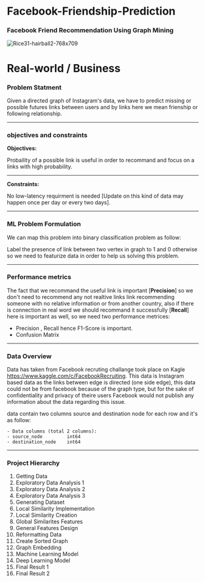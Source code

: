 # Facebook-Friendship-Prediction
### Facebook Friend Recommendation Using Graph Mining

![Rice31-hairball2-768x709](https://user-images.githubusercontent.com/91129320/148690128-0abd9e71-6735-4c1e-82c0-c8b52ada8dc9.png)


# Real-world / Business

### Problem Statment

Given a directed graph of Instagram's data, we have to predict missing or possible futures links between users and by links here we mean frienship or following relationship.

*****************************

### objectives and constraints

**Objectives:**


Probaility of a possible link is useful in order to recommand and focus on a links with high probability.


*****************************

**Constraints:**

No low-latency requirment is needed [Update on this kind of data may happen once per day or every two days].

*****************************

### ML Problem Formulation


We can map this problem into binary classification problem as follow:

Label the presence of link between two vertex in graph to 1 and 0 otherwise so we need to featurize data in order to help us solving this problem.

*****************************

### Performance metrics

The fact that we recommand the useful link is important [**Precision**] so we don't need to recommend any not realtive links link recommending someone with no relative information or from another country, also if there is connection in real word we should recommand it successfully [**Recall**] here is important as well, so we need two performance metrices:


*   Precision , Recall hence F1-Score is important.
*   Confusion Matrix

*****************************

### Data Overview

Data has taken from Facebook recruting challange took place on Kagle https://www.kaggle.com/c/FacebookRecruiting.
This data is Instagram based data as the links between edge is directed (one side edge), this data could not be from facebook because of the graph type, but for the sake of confidentiality and privacy of theire users Facebook would not publish any information about the data regarding this issue.

data contain two columns source and destination node for each row and it's as follow:
    
    - Data columns (total 2 columns):  
    - source_node         int64  
    - destination_node    int64 

*****************************

### Project Hierarchy

1. Getting Data
2. Exploratory Data Analysis 1
3. Exploratory Data Analysis 2
4. Exploratory Data Analysis 3
5. Generating Dataset
6. Local Similarity Implementation
7. Local Similarity Creation
8. Global Similarites Features
9. General Features Design
10. Reformatting Data
11. Create Sorted Graph
12. Graph Embedding
13. Machine Learning Model
14. Deep Learning Model
15. Final Result 1
16. Final Result 2
